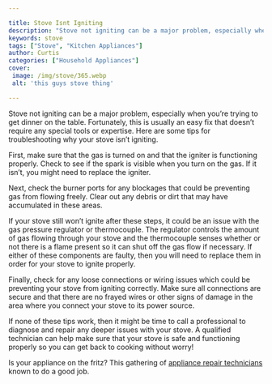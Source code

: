 ```yaml
---

title: Stove Isnt Igniting
description: "Stove not igniting can be a major problem, especially when you’re trying to get dinner on the table. Fortunately, this is usually ...swipe up to find out"
keywords: stove
tags: ["Stove", "Kitchen Appliances"]
author: Curtis
categories: ["Household Appliances"]
cover: 
 image: /img/stove/365.webp
 alt: 'this guys stove thing'

---
```


Stove not igniting can be a major problem, especially when you’re trying to get dinner on the table. Fortunately, this is usually an easy fix that doesn’t require any special tools or expertise. Here are some tips for troubleshooting why your stove isn’t igniting.

First, make sure that the gas is turned on and that the igniter is functioning properly. Check to see if the spark is visible when you turn on the gas. If it isn’t, you might need to replace the igniter.

Next, check the burner ports for any blockages that could be preventing gas from flowing freely. Clear out any debris or dirt that may have accumulated in these areas.

If your stove still won’t ignite after these steps, it could be an issue with the gas pressure regulator or thermocouple. The regulator controls the amount of gas flowing through your stove and the thermocouple senses whether or not there is a flame present so it can shut off the gas flow if necessary. If either of these components are faulty, then you will need to replace them in order for your stove to ignite properly. 

Finally, check for any loose connections or wiring issues which could be preventing your stove from igniting correctly. Make sure all connections are secure and that there are no frayed wires or other signs of damage in the area where you connect your stove to its power source. 

If none of these tips work, then it might be time to call a professional to diagnose and repair any deeper issues with your stove. A qualified technician can help make sure that your stove is safe and functioning properly so you can get back to cooking without worry!

Is your appliance on the fritz? This gathering of <a href="/pages/appliance-repair-technicians/">appliance repair technicians</a> known to do a good job.